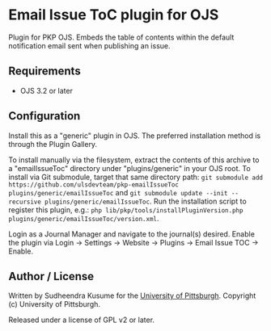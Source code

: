 # Email Issue ToC plugin for OJS

Plugin for PKP OJS. Embeds the table of contents within the default notification email sent when publishing an issue.

## Requirements

* OJS 3.2 or later

## Configuration

Install this as a "generic" plugin in OJS.  The preferred installation method is through the Plugin Gallery.

To install manually via the filesystem, extract the contents of this archive to a "emailIssueToc" directory under "plugins/generic" in your OJS root.  To install via Git submodule, target that same directory path: `git submodule add https://github.com/ulsdevteam/pkp-emailIssueToc plugins/generic/emailIssueToc` and `git submodule update --init --recursive plugins/generic/emailIssueToc`. Run the installation script to register this plugin, e.g.: `php lib/pkp/tools/installPluginVersion.php plugins/generic/emailIssueToc/version.xml`.

Login as a Journal Manager and navigate to the journal(s) desired.  Enable the plugin via Login -> Settings -> Website -> Plugins -> Email Issue TOC -> Enable.

## Author / License

Written by Sudheendra Kusume for the [University of Pittsburgh](http://www.pitt.edu).  Copyright (c) University of Pittsburgh.

Released under a license of GPL v2 or later.
